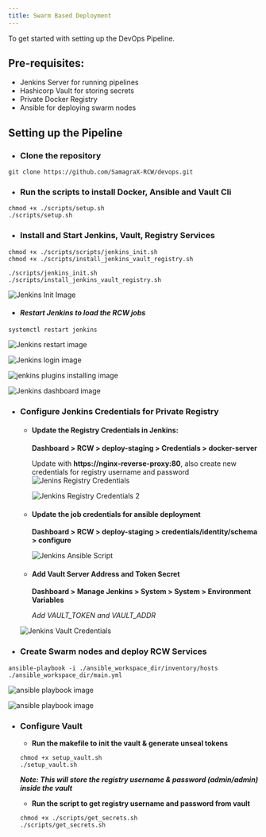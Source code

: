 ```yaml
---
title: Swarm Based Deployment
---
```


<head>
  <title>Environment Setup</title>
  <meta
    name="description"
    content="Here we'll deploy our pipeline in the Docker Container"
  />
</head>

To get started with setting up the DevOps Pipeline.

## Pre-requisites:
- Jenkins Server for running pipelines
- Hashicorp Vault for storing secrets
- Private Docker Registry
- Ansible for deploying swarm nodes

## Setting up the Pipeline
- ### **Clone the repository**
```
git clone https://github.com/SamagraX-RCW/devops.git
```

- ### **Run the scripts to install Docker, Ansible and Vault Cli** 
```
chmod +x ./scripts/setup.sh
./scripts/setup.sh
```
<!-- - Get your SSL key from CA(Certified Authority) and paste it inside the ssl certificate(docker-registry.crt) -->

- ### **Install and Start Jenkins, Vault, Registry Services**
```
chmod +x ./scripts/scripts/jenkins_init.sh
chmod +x ./scripts/install_jenkins_vault_registry.sh

./scripts/jenkins_init.sh
./scripts/install_jenkins_vault_registry.sh
```

![Jenkins Init Image](../assets/jenkins_init.png)

- #### *Restart Jenkins to load the RCW jobs*
```
systemctl restart jenkins
```

![Jenkins restart image](../assets/jenkins_restart.png)


![Jenkins login image](../assets/jenkins_login.png)


![jenkins plugins installing image](../assets/jenins_plugins.png)


![Jenkins dashboard image](../assets/jenkins_dashboard.png)


- ### **Configure Jenkins Credentials for Private Registry**
    - #### **Update the Registry Credentials in Jenkins:** 

        **Dashboard > RCW > deploy-staging > Credentials > docker-server**
        
        Update with **https://nginx-reverse-proxy:80**, also create new credentials for registry username and password
        ![Jenins Registry Credentials](../assets/jenkins_registry_screenshot.png)

        ![Jenkins Registry Credentials 2](../assets/jenkins_registry_credentials.png)

    - #### **Update the job credentials for ansible deployment**

        **Dashboard > RCW > deploy-staging > credentials/identity/schema > configure**
      
      ![Jenkins Ansible Script](../assets/jenkins_ansible_credentials.png)

    - #### **Add Vault Server Address and Token Secret**

      **Dashboard > Manage Jenkins > System > System > Environment Variables**

      *Add VAULT_TOKEN and VAULT_ADDR*
    
    ![Jenkins Vault Credentials](../assets/jenkins_env_vars.png)

- ### **Create Swarm nodes and deploy RCW Services**
```
ansible-playbook -i ./ansible_workspace_dir/inventory/hosts ./ansible_workspace_dir/main.yml 
```

![ansible playbook image](../assets/ansible-playbook_image.png)


![ansible playbook image](../assets/ansible-playbookk-1.png)

- ### **Configure Vault**

  - **Run the makefile to init the vault & generate unseal tokens**
  ```
  chmod +x setup_vault.sh
  ./setup_vault.sh
  ```

  ***Note: This will store the registry username & password (admin/admin) inside the vault***

  - **Run the script to get registry username and password from vault**

  ```
  chmod +x ./scripts/get_secrets.sh
  ./scripts/get_secrets.sh
  ```